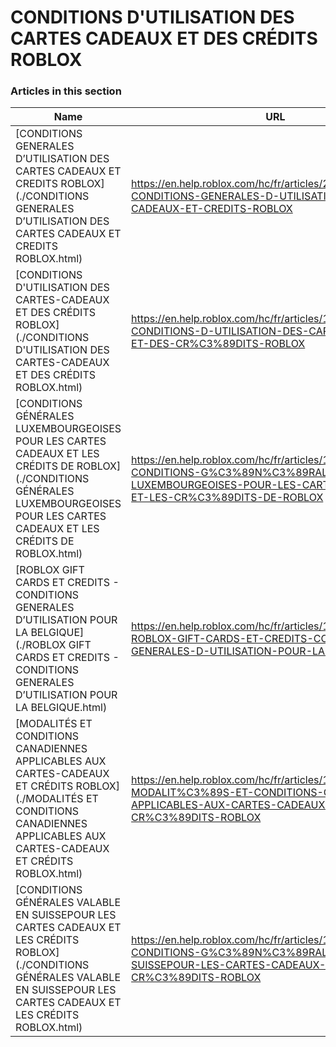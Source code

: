 # CONDITIONS D'UTILISATION DES CARTES CADEAUX ET DES CRÉDITS ROBLOX  
### Articles in this section
Name|URL
-|-
[CONDITIONS GENERALES D’UTILISATION DES CARTES CADEAUX ET CREDITS ROBLOX](./CONDITIONS GENERALES D’UTILISATION DES CARTES CADEAUX ET CREDITS ROBLOX.html) |https://en.help.roblox.com/hc/fr/articles/24736002799764-CONDITIONS-GENERALES-D-UTILISATION-DES-CARTES-CADEAUX-ET-CREDITS-ROBLOX
[CONDITIONS D'UTILISATION DES CARTES-CADEAUX ET DES CRÉDITS ROBLOX](./CONDITIONS D'UTILISATION DES CARTES-CADEAUX ET DES CRÉDITS ROBLOX.html) |https://en.help.roblox.com/hc/fr/articles/12808609433108-CONDITIONS-D-UTILISATION-DES-CARTES-CADEAUX-ET-DES-CR%C3%89DITS-ROBLOX
[CONDITIONS GÉNÉRALES LUXEMBOURGEOISES POUR LES CARTES CADEAUX ET LES CRÉDITS DE ROBLOX](./CONDITIONS GÉNÉRALES LUXEMBOURGEOISES POUR LES CARTES CADEAUX ET LES CRÉDITS DE ROBLOX.html) |https://en.help.roblox.com/hc/fr/articles/19415249753492-CONDITIONS-G%C3%89N%C3%89RALES-LUXEMBOURGEOISES-POUR-LES-CARTES-CADEAUX-ET-LES-CR%C3%89DITS-DE-ROBLOX
[ROBLOX GIFT CARDS ET CREDITS - CONDITIONS GENERALES D’UTILISATION POUR LA BELGIQUE](./ROBLOX GIFT CARDS ET CREDITS - CONDITIONS GENERALES D’UTILISATION POUR LA BELGIQUE.html) |https://en.help.roblox.com/hc/fr/articles/17176205333652-ROBLOX-GIFT-CARDS-ET-CREDITS-CONDITIONS-GENERALES-D-UTILISATION-POUR-LA-BELGIQUE
[MODALITÉS ET CONDITIONS CANADIENNES APPLICABLES AUX CARTES-CADEAUX ET CRÉDITS ROBLOX](./MODALITÉS ET CONDITIONS CANADIENNES APPLICABLES AUX CARTES-CADEAUX ET CRÉDITS ROBLOX.html) |https://en.help.roblox.com/hc/fr/articles/17176123482644-MODALIT%C3%89S-ET-CONDITIONS-CANADIENNES-APPLICABLES-AUX-CARTES-CADEAUX-ET-CR%C3%89DITS-ROBLOX
[CONDITIONS GÉNÉRALES VALABLE EN SUISSEPOUR LES CARTES CADEAUX ET LES CRÉDITS ROBLOX](./CONDITIONS GÉNÉRALES VALABLE EN SUISSEPOUR LES CARTES CADEAUX ET LES CRÉDITS ROBLOX.html) |https://en.help.roblox.com/hc/fr/articles/16756334123028-CONDITIONS-G%C3%89N%C3%89RALES-VALABLE-EN-SUISSEPOUR-LES-CARTES-CADEAUX-ET-LES-CR%C3%89DITS-ROBLOX